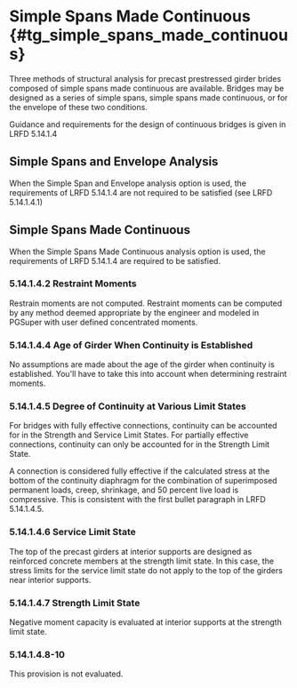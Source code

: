Simple Spans Made Continuous {#tg_simple_spans_made_continuous}
======================================
Three methods of structural analysis for precast prestressed girder brides composed of simple spans made continuous are available. Bridges may be designed as a series of simple spans, simple spans made continuous, or for the envelope of these two conditions.

Guidance and requirements for the design of continuous bridges is given in LRFD 5.14.1.4

Simple Spans and Envelope Analysis
--------------------------------------
When the Simple Span and Envelope analysis option is used, the requirements of LRFD 5.14.1.4 are not required to be satisfied (see LRFD 5.14.1.4.1)

Simple Spans Made Continuous
----------------------------
When the Simple Spans Made Continuous analysis option is used, the requirements of LRFD 5.14.1.4 are required to be satisfied. 

### 5.14.1.4.2 Restraint Moments ###
Restrain moments are not computed. Restraint moments can be computed by any method deemed appropriate by the engineer and modeled in PGSuper with user defined concentrated moments.

### 5.14.1.4.4 Age of Girder When Continuity is Established ###
No assumptions are made about the age of the girder when continuity is established. You'll have to take this into account when determining restraint moments.

### 5.14.1.4.5 Degree of Continuity at Various Limit States ###
For bridges with fully effective connections, continuity can be accounted for in the Strength and Service Limit States. For partially effective connections, continuity can only be accounted for in the Strength Limit State.

A connection is considered fully effective if the calculated stress at the bottom of the continuity diaphragm for the combination of superimposed permanent loads, creep, shrinkage, and 50 percent live load is compressive. This is consistent with the first bullet paragraph in LRFD 5.14.1.4.5.

### 5.14.1.4.6 Service Limit State ###
The top of the precast girders at interior supports are designed as reinforced concrete members at the strength limit state. In this case, the stress limits for the service limit state do not apply to the top of the girders near interior supports.

### 5.14.1.4.7 Strength Limit State ###
Negative moment capacity is evaluated at interior supports at the strength limit state.

### 5.14.1.4.8-10 ###
This provision is not evaluated.

